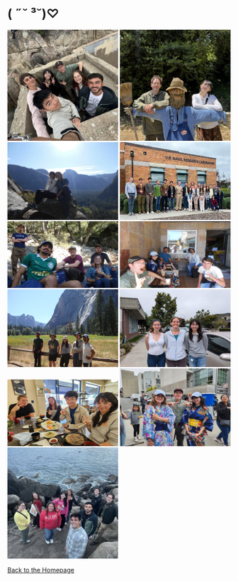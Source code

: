 # ( ˶˘ ³˘)♡

<img src="20250721_023145_7EBA52.jpg" width="250" height="250"> 
<img src="20250809_100658_351B0A.jpg" width="250" height="250">

<img src="20250728_104213_7479BD.jpg" width="250" height="175"> 
<img src="2023oldinternswow.jpg" width="250" height="175">

<img src="20250730_124530_753A0C.JPEG" width="250" height="150"> 
<img src="20250808_103642_315FBC.JPEG" width="250" height="150">

<img src="DSC02702.JPG" width="250" height="175">
<img src="interns2024old.jpg" width="250" height="175">

<img src="6294e766-47aa-4a88-b8a7-d21e0805a4ff.JPG" width="250" height="150">
<img src="20250803_131822_77081A.JPEG" width="250" height="175">

<img src="BBEAB2A4-BC1E-4E7C-9333-1B533BB72B79.jpeg" width="250" height="250">

[Back to the Homepage](./index.md)
